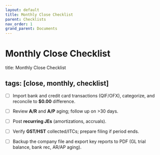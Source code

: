 ```yaml
---
layout: default
title: Monthly Close Checklist
parent: Checklists
nav_order: 1
grand_parent: Documents
---
```


# Monthly Close Checklist

title: Monthly Close Checklist

## tags: [close, monthly, checklist]

- [ ] Import bank and credit card transactions (QIF/OFX), categorize, and reconcile to **$0.00** difference.

- [ ] Review **A/R** and **A/P** aging; follow up on >30 days.

- [ ] Post **recurring JEs** (amortizations, accruals).

- [ ] Verify **GST/HST** collected/ITCs; prepare filing if period ends.

- [ ] Backup the company file and export key reports to PDF (GL trial balance, bank rec, AR/AP aging).
